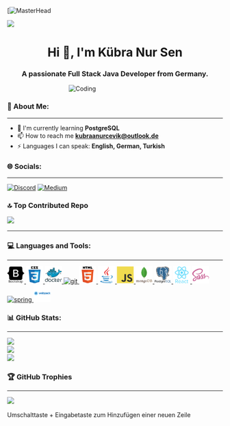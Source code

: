 [![MasterHead](https://user-images.githubusercontent.com/74038190/212284136-03988914-d899-44b4-b1d9-4eeccf656e44.gif)

[![](https://visitcount.itsvg.in/api?id=NurKubra&icon=0&color=6)](https://visitcount.itsvg.in)

<h1 align="center">Hi 👋, I'm Kübra Nur Sen</h1> 
<h3 align="center">A passionate Full Stack Java Developer from Germany.</h3> 

<img align="right" alt="Coding" width="360" src="https://blog.casebook.net/hubfs/58879-multitasking-woman.gif">
 
<p align="left"> <a href="https://twitter.com/" target="blank"><img src="https://img.shields.io/twitter/follow/?logo=twitter&style=for-the-badge" alt="" /></a> </p> 
 
 <h3 align="left">💫 About Me:</h3>
 
 ---
 
 
- 🌱 I'm currently learning **PostgreSQL** 
- 📫 How to reach me **kubraanurcevik@outlook.de** 
- ⚡ Languages I can speak: **English, German, Turkish**



<h3 align="left">🌐 Socials:</h3>

---
[![Discord](https://img.shields.io/badge/Discord-%237289DA.svg?logo=discord&logoColor=white)](https://discord.gg/Kübraa#1270) [![Medium](https://img.shields.io/badge/Medium-12100E?logo=medium&logoColor=white)](https://medium.com/@KubraSen) 

### 🔝 Top Contributed Repo
![](https://github-contributor-stats.vercel.app/api?username=NurKubra&limit=5&theme=gitdimmed&combine_all_yearly_contributions=true)

---


<!-- Proudly created with GPRM ( https://gprm.itsvg.in ) -->


<h3 align="left">💻 Languages and Tools:</h3>

---
<p align="left"> <a href="https://getbootstrap.com" target="_blank" rel="noreferrer"> <img src="https://raw.githubusercontent.com/devicons/devicon/master/icons/bootstrap/bootstrap-plain-wordmark.svg" alt="bootstrap" width="40" height="40"/> </a> <a href="https://www.w3schools.com/css/" target="_blank" rel="noreferrer"> <img src="https://raw.githubusercontent.com/devicons/devicon/master/icons/css3/css3-original-wordmark.svg" alt="css3" width="40" height="40"/> </a> <a href="https://www.docker.com/" target="_blank" rel="noreferrer"> <img src="https://raw.githubusercontent.com/devicons/devicon/master/icons/docker/docker-original-wordmark.svg" alt="docker" width="40" height="40"/> </a> <a href="https://git-scm.com/" target="_blank" rel="noreferrer"> <img src="https://www.vectorlogo.zone/logos/git-scm/git-scm-icon.svg" alt="git" width="40" height="40"/> </a> <a href="https://www.w3.org/html/" target="_blank" rel="noreferrer"> <img src="https://raw.githubusercontent.com/devicons/devicon/master/icons/html5/html5-original-wordmark.svg" alt="html5" width="40" height="40"/> </a> <a href="https://www.java.com" target="_blank" rel="noreferrer"> <img src="https://raw.githubusercontent.com/devicons/devicon/master/icons/java/java-original.svg" alt="java" width="40" height="40"/> </a> <a href="https://developer.mozilla.org/en-US/docs/Web/JavaScript" target="_blank" rel="noreferrer"> <img src="https://raw.githubusercontent.com/devicons/devicon/master/icons/javascript/javascript-original.svg" alt="javascript" width="40" height="40"/> </a> <a href="https://www.mongodb.com/" target="_blank" rel="noreferrer"> <img src="https://raw.githubusercontent.com/devicons/devicon/master/icons/mongodb/mongodb-original-wordmark.svg" alt="mongodb" width="40" height="40"/> </a> <a href="https://www.postgresql.org" target="_blank" rel="noreferrer"> <img src="https://raw.githubusercontent.com/devicons/devicon/master/icons/postgresql/postgresql-original-wordmark.svg" alt="postgresql" width="40" height="40"/> </a> <a href="https://reactjs.org/" target="_blank" rel="noreferrer"> <img src="https://raw.githubusercontent.com/devicons/devicon/master/icons/react/react-original-wordmark.svg" alt="react" width="40" height="40"/> </a> <a href="https://sass-lang.com" target="_blank" rel="noreferrer"> <img src="https://raw.githubusercontent.com/devicons/devicon/master/icons/sass/sass-original.svg" alt="sass" width="40" height="40"/> </a> <a href="https://spring.io/" target="_blank" rel="noreferrer"> <img src="https://www.vectorlogo.zone/logos/springio/springio-icon.svg" alt="spring" width="40" height="40"/> </a> <a href="https://webpack.js.org" target="_blank" rel="noreferrer"> <img src="https://raw.githubusercontent.com/devicons/devicon/d00d0969292a6569d45b06d3f350f463a0107b0d/icons/webpack/webpack-original-wordmark.svg" alt="webpack" width="40" height="40"/> </a> </p>


<h3 align="left">📊 GitHub Stats:</h3>

---
![](https://github-readme-stats.vercel.app/api?username=NurKubra&theme=buefy&hide_border=false&include_all_commits=false&count_private=false)<br/>
![](https://github-readme-streak-stats.herokuapp.com/?user=NurKubra&theme=buefy&hide_border=false)<br/>
![](https://github-readme-stats.vercel.app/api/top-langs/?username=NurKubra&theme=buefy&hide_border=false&include_all_commits=false&count_private=false&layout=compact)


<h3 align="left">🏆 GitHub Trophies</h3>

---
![](https://github-profile-trophy.vercel.app/?username=NurKubra&theme=darkhub&no-frame=true&no-bg=true&margin-w=4)












Umschalttaste + Eingabetaste zum Hinzufügen einer neuen Zeile
